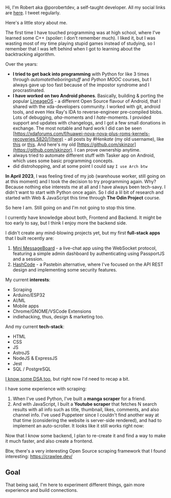 Hi, I'm Robert aka @porobertdev, a self-taught developer. All my social links are [here](https://links.porobertdev.com). I tweet regularly.

Here's a little story about me.

The first time I have touched programming was at high school, where I've learned some C++ (spoiler: I don't remember much). I liked it, but I was wasting most of my time playing stupid games instead of studying, so I remember that I was left behind when I got to learning about the backtracking algorithm.

Over the years:

- **I tried to get back into programming** with Python for like 3 times through *automatetheboringstuff* and *Python MOOC* courses, but I always gave up too fast because of the impostor syndrome and I procrastinated.
- **I have worked on two Android phones**. Basically, building & porting the popular [LineageOS](https://lineageos.org/) - a different Open Source flavour of Android, that I shared with the xda-developers community. I worked with git, android tools, and even Hex Ray's IDA to reverse-engineer pre-compiled blobs. Lots of debugging, *aha*-moments and I *hate*-moments. I provided support and updates with changelogs, and I got a few small donations in exchange. The most notable and hard work I did can be seen [https://xdaforums.com/f/huawei-nova-nova-plus-roms-kernels-recoveries.5820/](here) - all posts by *#Henkate* (my old username), like [this](https://xdaforums.com/t/rom-7-1-2-unofficial-lineageos-14-1-25-05-2018.3704606/) or [this](https://xdaforums.com/t/rom-8-1-0-ota-unofficial-lineageos-15-1-15-11-2018.3838338/). And here's my old [https://github.com/skinzor](https://github.com/skinzor). I can prove ownership anytime.
- always tried to automate different stuff with Tasker app on Android, which uses some basic programming concepts.
- did distrohopping, and at some point I could say `I use Arch btw`

**In April 2023**, I was feeling tired of my job (warehouse worker, still going on at this moment) and I took the decision to try programming again. Why? Because nothing else interests me at all and I have always been tech-savy.
I didn't want to start with Python once again. So I did a lil bit of research and started with Web & JavaScript this time through **The Odin Project** course.

So here I am. Still going on and I'm not going to stop this time.

I currently have knowledge about both, Frontend and Backend. It might be too early to say, but I think I enjoy more the backend side.

I didn't create any mind-blowing projects yet, but my first **full-stack apps** that I built recently are:

1. [Mini MessageBoard](https://secret-ruthanne-porobertdev-614629eb.koyeb.app/) - a live-chat app using the WebSocket protocol, featuring a simple admin dashboard by authenticating using PassportJS and a session.
2. [HashCode](https://hashcode.porobert.dev/) - a Pastebin alternative, where I've focused on the API REST design and implementing some security features.

My current **interests**:

- Scraping
- Arduino/ESP32
- AI/ML
- Mobile apps
- Chrome/GNOME/VSCode Extensions
- indiehacking, thus, design & marketing too.

And my current **tech-stack**:

- HTML
- CSS
- JS
- AstroJS
- NodeJS & ExpressJS
- Jest
- SQL / PostgreSQL

[I know some DSA too](https://github.com/porobertdev/dsa-solutions), but right now I'd need to recap a bit.

I have some experience with scraping:

1. When I've used Python, I've built a **manga scraper** for a friend.
2. And with JavaScript, I built a **Youtube scraper** that fetches N search results with all info such as title, thumbnail, likes, comments, and also channel info. I've used Puppeteer since I couldn't find another way at that time (considering the website is server-side rendered), and had to implement an auto-scroller.
   It looks like it still works right now:

Now that I know some backend, I plan to re-create it and find a way to make it much faster, and also create a frontend.

Btw, there's a very interesting Open Source scraping framework that I found interesting: https://crawlee.dev/

## Goal

That being said, I'm here to experiment different things, gain more experience and build connections.
